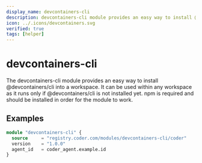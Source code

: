 ```yaml
---
display_name: devcontainers-cli
description: devcontainers-cli module provides an easy way to install @devcontainers/cli into a workspace
icon: ../.icons/devcontainers.svg
verified: true
tags: [helper]
---
```


# devcontainers-cli

The devcontainers-cli module provides an easy way to install @devcontainers/cli into a workspace. It can be used within any workspace as it runs only if 
@devcontainers/cli is not installed yet.
npm is required and should be installed in order for the module to work.


## Examples

```tf
module "devcontainers-cli" {
  source     = "registry.coder.com/modules/devcontainers-cli/coder"
  version    = "1.0.0"
  agent_id   = coder_agent.example.id
}
```